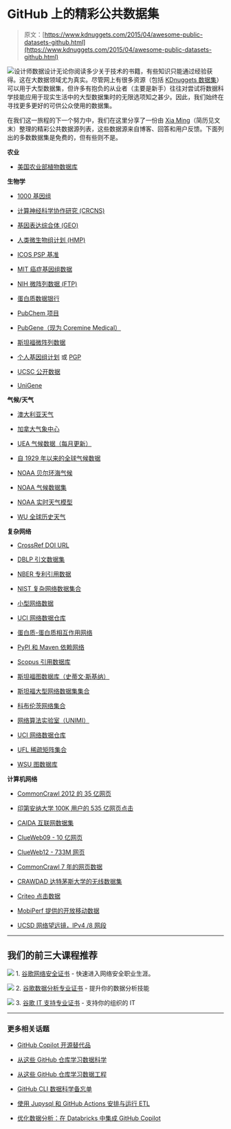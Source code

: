# GitHub 上的精彩公共数据集

> 原文：[https://www.kdnuggets.com/2015/04/awesome-public-datasets-github.html](https://www.kdnuggets.com/2015/04/awesome-public-datasets-github.html)

![设计师数据设计](../Images/b6091fd736b6460bab81cff9840517e1.png)无论你阅读多少关于技术的书籍，有些知识只能通过经验获得。这在大数据领域尤为真实。尽管网上有很多资源（包括 [KDnuggets 数据集](/datasets/index.html)）可以用于大型数据集，但许多有抱负的从业者（主要是新手）往往对尝试将数据科学技能应用于现实生活中的大型数据集时的无限选项知之甚少。因此，我们始终在寻找更多更好的可供公众使用的数据集。

在我们这一旅程的下一个努力中，我们在这里分享了一份由 [Xia Ming](http://xiaming.me/pages/about.html)（简历见文末）整理的精彩公共数据源列表，这些数据源来自博客、回答和用户反馈。下面列出的多数数据集是免费的，但有些则不是。

**农业**

+   [美国农业部植物数据库](http://www.plants.usda.gov/dl_all.html)

**生物学**

+   [1000 基因组](http://www.1000genomes.org/data)

+   [计算神经科学协作研究 (CRCNS)](http://crcns.org/data-sets)

+   [基因表达综合体 (GEO)](http://www.ncbi.nlm.nih.gov/geo/)

+   [人类微生物组计划 (HMP)](http://www.hmpdacc.org/reference_genomes/reference_genomes.php)

+   [ICOS PSP 基准](http://www.infobiotic.net/PSPbenchmarks/)

+   [MIT 癌症基因组数据](https://www.broadinstitute.org/cgi-bin/cancer/datasets.cgi)

+   [NIH 微阵列数据 (FTP)](http://bit.do/VVW6)

+   [蛋白质数据银行](http://pdb.org/)

+   [PubChem 项目](https://pubchem.ncbi.nlm.nih.gov/)

+   [PubGene（现为 Coremine Medical）](http://www.pubgene.org/)

+   [斯坦福微阵列数据](http://smd.stanford.edu/)

+   [个人基因组计划](http://www.personalgenomes.org/) 或 [PGP](https://my.pgp-hms.org/public_genetic_data)

+   [UCSC 公开数据](http://hgdownload.soe.ucsc.edu/downloads.html)

+   [UniGene](http://www.ncbi.nlm.nih.gov/unigene)

**气候/天气**

+   [澳大利亚天气](http://www.bom.gov.au/climate/dwo/)

+   [加拿大气象中心](https://weather.gc.ca/grib/index_e.html)

+   [UEA 气候数据（每月更新）](http://www.cru.uea.ac.uk/cru/data/temperature/#datterandftp://ftp.cmdl.noaa.gov/)

+   [自 1929 年以来的全球气候数据](http://www.tutiempo.net/en/Climate)

+   [NOAA 贝尔环海气候](http://www.beringclimate.noaa.gov/)

+   [NOAA 气候数据集](http://ncdc.noaa.gov/data-access/quick-links)

+   [NOAA 实时天气模型](http://www.ncdc.noaa.gov/data-access/model-data/model-datasets/numerical-weather-prediction)

+   [WU 全球历史天气](http://www.wunderground.com/history/index.html)

**复杂网络**

+   [CrossRef DOI URL](https://archive.org/details/doi-urls)

+   [DBLP 引文数据集](https://kdl.cs.umass.edu/display/public/DBLP)

+   [NBER 专利引用数据](http://nber.org/patents/)

+   [NIST 复杂网络数据集合](http://math.nist.gov/~RPozo/complex_datasets.html)

+   [小型网络数据](http://www-personal.umich.edu/~mejn/netdata/)

+   [UCI 网络数据仓库](https://networkdata.ics.uci.edu/resources.php)

+   [蛋白质-蛋白质相互作用网络](http://vlado.fmf.uni-lj.si/pub/networks/data/bio/Yeast/Yeast.htm)

+   [PyPI 和 Maven 依赖网络](http://ogirardot.wordpress.com/2013/01/31/sharing-pypimaven-dependency-data/)

+   [Scopus 引用数据库](http://www.elsevier.com/online-tools/scopus)

+   [斯坦福图数据库（史蒂文·斯基纳）](http://www3.cs.stonybrook.edu/~algorith/implement/graphbase/implement.shtml)

+   [斯坦福大型网络数据集集合](http://snap.stanford.edu/data/)

+   [科布伦茨网络集合](http://konect.uni-koblenz.de/)

+   [网络算法实验室（UNIMI）](http://law.di.unimi.it/datasets.php)

+   [UCI 网络数据仓库](http://networkdata.ics.uci.edu/resources.php)

+   [UFL 稀疏矩阵集合](http://www.cise.ufl.edu/research/sparse/matrices/)

+   [WSU 图数据库](http://www.eecs.wsu.edu/mgd/gdb.html)

**计算机网络**

+   [CommonCrawl 2012 的 35 亿网页](http://www.bigdatanews.com/profiles/blogs/big-data-set-3-5-billion-web-pages-made-available-for-all-of-us)

+   [印第安纳大学 100K 用户的 535 亿网页点击](http://cnets.indiana.edu/groups/nan/webtraffic/click-dataset)

+   [CAIDA 互联网数据集](http://www.caida.org/data/overview/)

+   [ClueWeb09 - 10 亿网页](http://lemurproject.org/clueweb09/)

+   [ClueWeb12 - 733M 网页](http://lemurproject.org/clueweb12/)

+   [CommonCrawl 7 年的网页数据](http://commoncrawl.org/the-data/get-started/)

+   [CRAWDAD 达特茅斯大学的无线数据集](http://crawdad.cs.dartmouth.edu/)

+   [Criteo 点击数据](http://labs.criteo.com/2015/03/criteo-releses-its-new-dataset/)

+   [MobiPerf 提供的开放移动数据](https://console.developers.google.com/storage/openmobiledata_public/)

+   [UCSD 网络望远镜，IPv4 /8 网段](http://www.caida.org/projects/network_telescope/)

* * *

## 我们的前三大课程推荐

![](../Images/0244c01ba9267c002ef39d4907e0b8fb.png) 1\. [谷歌网络安全证书](https://www.kdnuggets.com/google-cybersecurity) - 快速进入网络安全职业生涯。

![](../Images/e225c49c3c91745821c8c0368bf04711.png) 2\. [谷歌数据分析专业证书](https://www.kdnuggets.com/google-data-analytics) - 提升你的数据分析技能

![](../Images/0244c01ba9267c002ef39d4907e0b8fb.png) 3\. [谷歌 IT 支持专业证书](https://www.kdnuggets.com/google-itsupport) - 支持你的组织的 IT

* * *

### 更多相关话题

+   [GitHub Copilot 开源替代品](https://www.kdnuggets.com/2021/07/github-copilot-open-source-alternatives-code-generation.html)

+   [从这些 GitHub 仓库学习数据科学](https://www.kdnuggets.com/2022/12/learn-data-science-github-repositories.html)

+   [从这些 GitHub 仓库学习数据工程](https://www.kdnuggets.com/2023/02/learn-data-engineering-github-repositories.html)

+   [GitHub CLI 数据科学备忘单](https://www.kdnuggets.com/2023/03/github-cli-data-science-cheat-sheet.html)

+   [使用 Jupysql 和 GitHub Actions 安排与运行 ETL](https://www.kdnuggets.com/2023/05/schedule-run-etls-jupysql-github-actions.html)

+   [优化数据分析：在 Databricks 中集成 GitHub Copilot](https://www.kdnuggets.com/optimizing-data-analytics-integrating-github-copilot-in-databricks)
